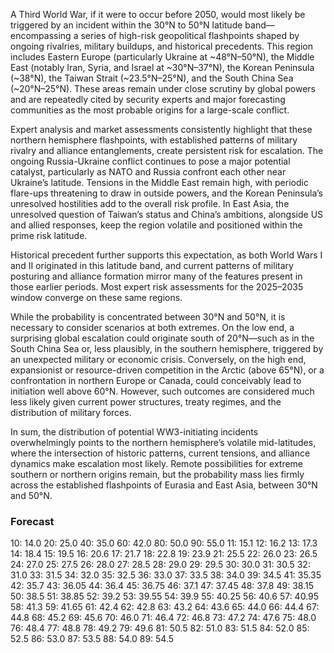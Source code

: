 A Third World War, if it were to occur before 2050, would most likely be triggered by an incident within the 30°N to 50°N latitude band—encompassing a series of high-risk geopolitical flashpoints shaped by ongoing rivalries, military buildups, and historical precedents. This region includes Eastern Europe (particularly Ukraine at ~48°N–50°N), the Middle East (notably Iran, Syria, and Israel at ~30°N–37°N), the Korean Peninsula (~38°N), the Taiwan Strait (~23.5°N–25°N), and the South China Sea (~20°N–25°N). These areas remain under close scrutiny by global powers and are repeatedly cited by security experts and major forecasting communities as the most probable origins for a large-scale conflict.

Expert analysis and market assessments consistently highlight that these northern hemisphere flashpoints, with established patterns of military rivalry and alliance entanglements, create persistent risk for escalation. The ongoing Russia-Ukraine conflict continues to pose a major potential catalyst, particularly as NATO and Russia confront each other near Ukraine’s latitude. Tensions in the Middle East remain high, with periodic flare-ups threatening to draw in outside powers, and the Korean Peninsula’s unresolved hostilities add to the overall risk profile. In East Asia, the unresolved question of Taiwan’s status and China’s ambitions, alongside US and allied responses, keep the region volatile and positioned within the prime risk latitude.

Historical precedent further supports this expectation, as both World Wars I and II originated in this latitude band, and current patterns of military posturing and alliance formation mirror many of the features present in those earlier periods. Most expert risk assessments for the 2025–2035 window converge on these same regions.

While the probability is concentrated between 30°N and 50°N, it is necessary to consider scenarios at both extremes. On the low end, a surprising global escalation could originate south of 20°N—such as in the South China Sea or, less plausibly, in the southern hemisphere, triggered by an unexpected military or economic crisis. Conversely, on the high end, expansionist or resource-driven competition in the Arctic (above 65°N), or a confrontation in northern Europe or Canada, could conceivably lead to initiation well above 60°N. However, such outcomes are considered much less likely given current power structures, treaty regimes, and the distribution of military forces.

In sum, the distribution of potential WW3-initiating incidents overwhelmingly points to the northern hemisphere’s volatile mid-latitudes, where the intersection of historic patterns, current tensions, and alliance dynamics make escalation most likely. Remote possibilities for extreme southern or northern origins remain, but the probability mass lies firmly across the established flashpoints of Eurasia and East Asia, between 30°N and 50°N.

### Forecast

10: 14.0
20: 25.0
40: 35.0
60: 42.0
80: 50.0
90: 55.0
11: 15.1
12: 16.2
13: 17.3
14: 18.4
15: 19.5
16: 20.6
17: 21.7
18: 22.8
19: 23.9
21: 25.5
22: 26.0
23: 26.5
24: 27.0
25: 27.5
26: 28.0
27: 28.5
28: 29.0
29: 29.5
30: 30.0
31: 30.5
32: 31.0
33: 31.5
34: 32.0
35: 32.5
36: 33.0
37: 33.5
38: 34.0
39: 34.5
41: 35.35
42: 35.7
43: 36.05
44: 36.4
45: 36.75
46: 37.1
47: 37.45
48: 37.8
49: 38.15
50: 38.5
51: 38.85
52: 39.2
53: 39.55
54: 39.9
55: 40.25
56: 40.6
57: 40.95
58: 41.3
59: 41.65
61: 42.4
62: 42.8
63: 43.2
64: 43.6
65: 44.0
66: 44.4
67: 44.8
68: 45.2
69: 45.6
70: 46.0
71: 46.4
72: 46.8
73: 47.2
74: 47.6
75: 48.0
76: 48.4
77: 48.8
78: 49.2
79: 49.6
81: 50.5
82: 51.0
83: 51.5
84: 52.0
85: 52.5
86: 53.0
87: 53.5
88: 54.0
89: 54.5